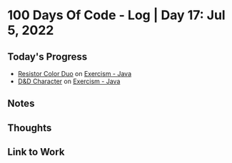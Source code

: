 # 100 Days Of Code - Log | Day 17: Jul 5, 2022

## Today's Progress

* [Resistor Color Duo][3] on [Exercism - Java][2]
* [D&D Character][4] on [Exercism - Java][2]

## Notes

## Thoughts

## Link to Work

  [1]: https://exercism.org/profiles/sampada-dubey
  [2]: https://exercism.org/tracks/java/exercises
  [3]: https://exercism.org/tracks/java/exercises/resistor-color
  [4]: https://exercism.org/tracks/java/exercises/dnd-character
